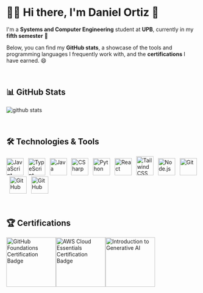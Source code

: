 # 🧑‍💻 Hi there, I'm Daniel Ortiz 👋

I'm a **Systems and Computer Engineering** student at **UPB**, currently in my **fifth semester** 🤩

Below, you can find my **GitHub stats**, a showcase of the tools and programming languages I frequently work with, and the **certifications** I have earned. 😄

<br>

## 📊 GitHub Stats
![github stats](https://github-readme-stats.vercel.app/api/top-langs/?username=dano796&layout=donut&theme=dark)

<br>

## 🛠 Technologies & Tools
<img src="https://cdn.jsdelivr.net/gh/devicons/devicon@latest/icons/javascript/javascript-original.svg" alt="JavaScript" width="45" height="45"/> &nbsp;
<img src="https://cdn.jsdelivr.net/gh/devicons/devicon@latest/icons/typescript/typescript-original.svg" alt="TypeScript" width="45" height="45"/> &nbsp;
<img src="https://cdn.jsdelivr.net/gh/devicons/devicon@latest/icons/java/java-original.svg" alt="Java" width="45" height="45"/> &nbsp;
<img src="https://cdn.jsdelivr.net/gh/devicons/devicon@latest/icons/csharp/csharp-original.svg" alt="CSharp" width="45" height="45"/> &nbsp;
<img src="https://cdn.jsdelivr.net/gh/devicons/devicon@latest/icons/python/python-original.svg" alt="Python" width="45" height="45"/> &nbsp;
<img src="https://cdn.jsdelivr.net/gh/devicons/devicon@latest/icons/react/react-original.svg" alt="React" width="45" height="45"/> &nbsp;
<img src="https://cdn.jsdelivr.net/gh/devicons/devicon@latest/icons/tailwindcss/tailwindcss-original.svg" alt="Tailwind CSS" width="45" height="50"/> &nbsp;
<img src="https://cdn.jsdelivr.net/gh/devicons/devicon@latest/icons/nodejs/nodejs-original.svg" alt="Node.js" width="45" height="45"/> &nbsp;
<img src="https://cdn.jsdelivr.net/gh/devicons/devicon@latest/icons/git/git-original.svg" alt="Git" width="45" height="45"/> &nbsp;
<img src="https://cdn.jsdelivr.net/gh/devicons/devicon@latest/icons/github/github-original.svg" alt="GitHub" width="45" height="45"/> &nbsp;
<img src="https://cdn.jsdelivr.net/gh/devicons/devicon@latest/icons/mysql/mysql-original.svg" alt="GitHub" width="45" height="45"/> &nbsp;

<br>

## 🏆 Certifications
<a href="https://www.credly.com/badges/8879aa2b-03fe-4348-9c76-ffc044f99933/public_url"><img src="https://images.credly.com/size/340x340/images/024d0122-724d-4c5a-bd83-cfe3c4b7a073/image.png" alt="GitHub Foundations Certification Badge" width="130" height="130"/><a href="https://www.credly.com/badges/325a6fb3-6170-4047-a502-92df9c0c0fe3/public_url"><img src="https://images.credly.com/size/340x340/images/ec621e2a-c8f0-4459-806c-ae11829d372a/image.png" alt="AWS Cloud Essentials Certification Badge" width="130" height="130"/><a href="https://www.credly.com/badges/5e95bc84-052f-44bd-a846-3d40541d5c8e/public_url"><img src="https://images.credly.com/size/680x680/images/4b68a030-53d0-414b-be57-b1837bc3b3e6/image.png" alt="Introduction to Generative AI" width="130" height="130"/>

<!--
**dano796/dano796** is a ✨ _special_ ✨ repository because its `README.md` (this file) appears on your GitHub profile.

Here are some ideas to get you started:

- 🔭 I’m currently working on ...
- 🌱 I’m currently learning ...
- 👯 I’m looking to collaborate on ...
- 🤔 I’m looking for help with ...
- 💬 Ask me about ...
- 📫 How to reach me: ...
- 😄 Pronouns: ...
- ⚡ Fun fact: ...
- References:
  https://github.com/anuraghazra/github-readme-stats
  https://github.com/alexandresanlim
  https://github.com/alexandresanlim/Badges4-README.md-Profile
  https://hendrasob.github.io/badges/
  https://devicon.dev
  https://rahuldkjain.github.io/gh-profile-readme-generator/
-->
